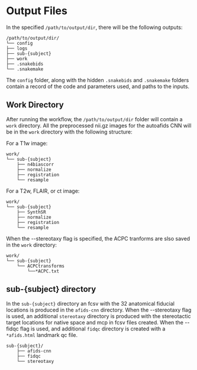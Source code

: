 # Output Files
In the specified `/path/to/output/dir`, there will be the following outputs:

```
/path/to/output/dir/
└── config
├── logs
├── sub-{subject}
├── work
├── .snakebids
└── .snakemake
```

The `config` folder, along with the hidden `.snakebids` and `.snakemake` folders
contain a record of the code and parameters used, and paths to the inputs.

## Work Directory 
After running the workflow, the `/path/to/output/dir` folder will contain a `work` directory. All the preprocessed nii.gz images for the autoafids CNN will be in the `work` directory with the following structure:

For a T1w image:
```
work/
└── sub-{subject}
    ├── n4biascorr
    ├── normalize
    ├── registration
    └── resample
```

For a T2w, FLAIR, or ct image:
```
work/
└── sub-{subject}
    ├── SynthSR
    ├── normalize
    ├── registration
    └── resample
```

When the --stereotaxy flag is specified, the ACPC tranforms are slso saved in the `work` directory:
```
work/
└── sub-{subject}
    └── ACPCtransforms
        └──*ACPC.txt
```

## sub-{subject} directory 
In the `sub-{subject}` directory an fcsv with the 32 anatomical fiducial locations is produced in the `afids-cnn` directory. When the --stereotaxy flag is used, an additional `stereotaxy` directory is produced with the stereotactic target locations for native space and mcp in fcsv files created. When the --fidqc flag is used, and additional `fidqc` directory is created with a `*afids.html` landmark qc file. 

```
sub-{subject}/
    ├── afids-cnn
    ├── fidqc
    └── stereotaxy
```

